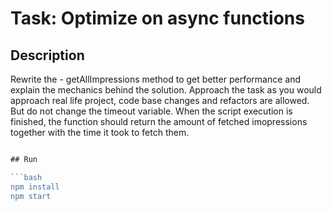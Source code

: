 # Task: Optimize on async functions

## Description

Rewrite the - getAllImpressions method to get better performance and explain the mechanics behind the solution. Approach the task as you would approach real life project, code base changes and refactors are allowed. But do not change the timeout variable.
When the script execution is finished, the function should return the amount of fetched imopressions together with the time it took to fetch them.

```javascript

## Run

```bash
npm install
npm start
```
